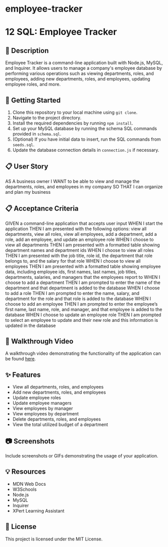 # employee-tracker

# 12 SQL: Employee Tracker

## 📝 Description

Employee Tracker is a command-line application built with Node.js, MySQL, and Inquirer. It allows users to manage a company's employee database by performing various operations such as viewing departments, roles, and employees, adding new departments, roles, and employees, updating employee roles, and more.

## 🚀 Getting Started

1. Clone this repository to your local machine using `git clone`.
2. Navigate to the project directory.
3. Install the required dependencies by running `npm install`.
4. Set up your MySQL database by running the schema SQL commands provided in `schema.sql`.
5. (Optional) If you have initial data to insert, run the SQL commands from `seeds.sql`.
6. Update the database connection details in `connection.js` if necessary.

## 📋 User Story

AS A business owner
I WANT to be able to view and manage the departments, roles, and employees in my company
SO THAT I can organize and plan my business

## 📋 Acceptance Criteria

GIVEN a command-line application that accepts user input
WHEN I start the application
THEN I am presented with the following options: view all departments, view all roles, view all employees, add a department, add a role, add an employee, and update an employee role
WHEN I choose to view all departments
THEN I am presented with a formatted table showing department names and department ids
WHEN I choose to view all roles
THEN I am presented with the job title, role id, the department that role belongs to, and the salary for that role
WHEN I choose to view all employees
THEN I am presented with a formatted table showing employee data, including employee ids, first names, last names, job titles, departments, salaries, and managers that the employees report to
WHEN I choose to add a department
THEN I am prompted to enter the name of the department and that department is added to the database
WHEN I choose to add a role
THEN I am prompted to enter the name, salary, and department for the role and that role is added to the database
WHEN I choose to add an employee
THEN I am prompted to enter the employee’s first name, last name, role, and manager, and that employee is added to the database
WHEN I choose to update an employee role
THEN I am prompted to select an employee to update and their new role and this information is updated in the database

## 🎥 Walkthrough Video

A walkthrough video demonstrating the functionality of the application can be found [here](insert_link).

## ✨ Features

- View all departments, roles, and employees
- Add new departments, roles, and employees
- Update employee roles
- Update employee managers
- View employees by manager
- View employees by department
- Delete departments, roles, and employees
- View the total utilized budget of a department

## 📷 Screenshots

Include screenshots or GIFs demonstrating the usage of your application.

## 💡 Resources

- MDN Web Docs
- W3Schools
- Node.js
- MySQL
- Inquirer
- XPert Learning Assistant

## 📝 License

This project is licensed under the MIT License.

